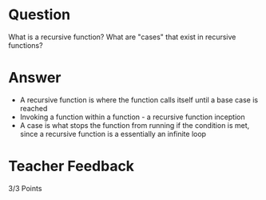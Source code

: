 # Question

What is a recursive function? What are "cases" that exist in recursive functions?

# Answer
 - A recursive function is where the function calls itself until a base case is reached
 - Invoking a function within a function - a recursive function inception
 - A case is what stops the function from running if the condition is met, since a recursive function is a essentially an infinite loop

# Teacher Feedback

3/3 Points